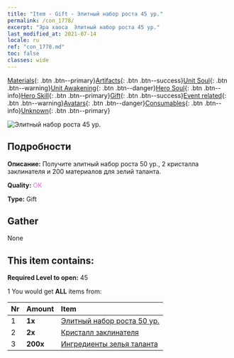 ```yaml
---
title: "Item - Gift - Элитный набор роста 45 ур."
permalink: /con_1778/
excerpt: "Эра хаоса  Элитный набор роста 45 ур."
last_modified_at: 2021-07-14
locale: ru
ref: "con_1778.md"
toc: false
classes: wide
---
```

 [Materials](/ItemsRU/){: .btn .btn--primary}[Artifacts](/ItemsRU/Artifacts/){: .btn .btn--success}[Unit Soul](/ItemsRU/UnitSoul/){: .btn .btn--warning}[Unit Awakening](/ItemsRU/UnitAwakening/){: .btn .btn--danger}[Hero Soul](/ItemsRU/HeroSoul/){: .btn .btn--info}[Hero Skill](/ItemsRU/HeroSkill/){: .btn .btn--primary}[Gift](/ItemsRU/Gift/){: .btn .btn--success}[Event related](/ItemsRU/Events/){: .btn .btn--warning}[Avatars](/ItemsRU/Avatars/){: .btn .btn--danger}[Consumables](/ItemsRU/Consumables/){: .btn .btn--info}[Unknown](/ItemsRU/Unknown/){: .btn .btn--primary}

 ![Элитный набор роста 45 ур.](/images/t/i_907220.png)

## Подробности
 **Описание:** Получите элитный набор роста 50 ур., 2 кристалла заклинателя и 200 материалов для зелий таланта.

 **Quality:** <span style="color: #DA70D6">OK</span>

 **Type:** Gift

## Gather

  None

## This item contains:

 **Required Level to open:** 45

 1 You would get **ALL** items  from:

  | Nr | Amount |     Item    |
  |:---|:-------|:------------|
  | 1 |  **1x** | [Элитный набор роста 50 ур.](/ItemsRU/con_1779/) |  | 
  | 2 |  **2x** | [Кристалл заклинателя](/ItemsRU/art_189/) |  | 
  | 3 |  **200x** | [Ингредиенты зелья таланта](/ItemsRU/con_1120/) |  | 
